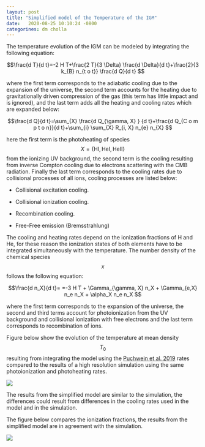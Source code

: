 ```yaml
---
layout: post
title: "Simplified model of the Temperature of the IGM"
date:   2020-08-25 10:10:24 -0800
categorines: dm cholla
---
```


The temperature evolution of the IGM can be modeled by integrating the following equation:

$$\frac{d T}{d t}=-2 H T+\frac{2 T}{3 \Delta} \frac{d \Delta}{d t}+\frac{2}{3 k_{B} n_{t o t}} \frac{d Q}{d t} $$

where the first term corresponds to the adiabatic cooling due to the expansion of the universe, the second term accounts for the heating due to gravitationally driven compression of the gas (this term has little impact and is ignored), and the last term adds all the heating and cooling rates which are expanded below:


$$\frac{d Q}{d t}=\sum_{X} \frac{d Q_{\gamma, X} } {d t}+\frac{d Q_{C o m p t o n}}{d t}+\sum_{i} \sum_{X} R_{i, X} n_{e} n_{X} $$

here the first term is the photoheating of species $$X=\{ \mathrm{HI}, \mathrm{HeI}, \mathrm{HeII} \}$$ from the ionizing UV background, the second term is the cooling resulting from inverse Compton cooling due to electrons scattering with the CMB radiation. Finally the last term corresponds to the cooling rates due to collisional processes of all ions, cooling processes are listed below:

* Collisional excitation cooling.

* Collisional ionization cooling.

* Recombination cooling.

* Free-Free emission (Bremsstrahlung) 

The cooling and heating rates depend on the ionization fractions of H and He, for these reason the ionization states of both elements have to be integrated simultaneously with the temperature. The number density of the chemical species $$x$$ follows the following equation:

$$\frac{d n_X}{d t}= =-3 H T + \Gamma_{\gamma, X} n_X  + \Gamma_{e,X} n_e n_X + \alpha_X n_e n_X $$

where the first term corresponds to the expansion of the universe, the second and third terms account for photoionization from the UV background and collisional ionization with free electrons and the last term corresponds to recombination of ions.    


 


Figure below show the evolution of the  temperature at mean density $$T_0$$ resulting from integrating the model using the [Puchwein et al. 2019](https://arxiv.org/abs/1801.04931) rates compared to the results of a high resolution simulation using the same photoionization and photoheating rates.


<img src="{{ site.url }}assets/images/temp_evolution.png">

The results from the simplified model are similar to the simulation, the differences could result from differences in the cooling rates used in the model and in the simulation.

The figure below compares the ionization fractions, the results from the simplified model are in agreement with the simulation.


<img src="{{ site.url }}assets/images/ionization_fractions.png">

